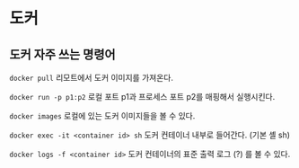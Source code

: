 # 도커

## 도커 자주 쓰는 명령어

`docker pull` 리모트에서 도커 이미지를 가져온다.

`docker run -p p1:p2` 로컬 포트 p1과 프로세스 포트 p2를 매핑해서 실행시킨다.

`docker images` 로컬에 있는 도커 이미지들을 볼 수 있다.

`docker exec -it <container id> sh` 도커 컨테이너 내부로 들어간다. (기본 셸 sh)

`docker logs -f <container id>` 도커 컨테이너의 표준 출력 로그 (?) 를 볼 수 있다.
